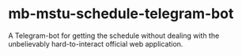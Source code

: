 # mb-mstu-schedule-telegram-bot
A Telegram-bot for getting the schedule without dealing with the unbelievably hard-to-interact official web application.
